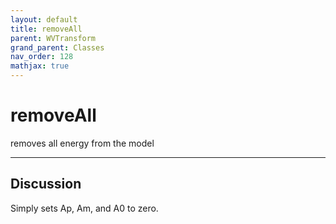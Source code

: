 ```yaml
---
layout: default
title: removeAll
parent: WVTransform
grand_parent: Classes
nav_order: 128
mathjax: true
---
```


#  removeAll

removes all energy from the model


---

## Discussion

  Simply sets Ap, Am, and A0 to zero.
  
